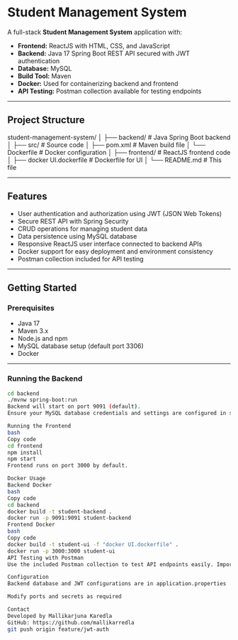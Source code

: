 # Student Management System

A full-stack **Student Management System** application with:

- **Frontend:** ReactJS with HTML, CSS, and JavaScript
- **Backend:** Java 17 Spring Boot REST API secured with JWT authentication
- **Database:** MySQL
- **Build Tool:** Maven
- **Docker:** Used for containerizing backend and frontend
- **API Testing:** Postman collection available for testing endpoints

---

## Project Structure

student-management-system/
│
├── backend/ # Java Spring Boot backend
│ ├── src/ # Source code
│ ├── pom.xml # Maven build file
│ └── Dockerfile # Docker configuration
│
├── frontend/ # ReactJS frontend code
│
├── docker UI.dockerfile # Dockerfile for UI
│
└── README.md # This file


---

## Features

- User authentication and authorization using JWT (JSON Web Tokens)
- Secure REST API with Spring Security
- CRUD operations for managing student data
- Data persistence using MySQL database
- Responsive ReactJS user interface connected to backend APIs
- Docker support for easy deployment and environment consistency
- Postman collection included for API testing

---

## Getting Started

### Prerequisites

- Java 17
- Maven 3.x
- Node.js and npm
- MySQL database setup (default port 3306)
- Docker

---

### Running the Backend

```bash
cd backend
./mvnw spring-boot:run
Backend will start on port 9091 (default).
Ensure your MySQL database credentials and settings are configured in src/main/resources/application.properties.

Running the Frontend
bash
Copy code
cd frontend
npm install
npm start
Frontend runs on port 3000 by default.

Docker Usage
Backend Docker
bash
Copy code
cd backend
docker build -t student-backend .
docker run -p 9091:9091 student-backend
Frontend Docker
bash
Copy code
docker build -t student-ui -f "docker UI.dockerfile" .
docker run -p 3000:3000 student-ui
API Testing with Postman
Use the included Postman collection to test API endpoints easily. Import the collection into Postman and update environment variables as needed.

Configuration
Backend database and JWT configurations are in application.properties

Modify ports and secrets as required

Contact
Developed by Mallikarjuna Karedla
GitHub: https://github.com/mallikarredla
git push origin feature/jwt-auth
